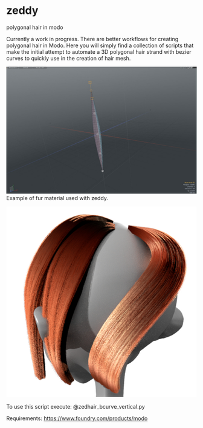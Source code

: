 # zeddy
polygonal hair in modo

Currently a work in progress. There are better workflows for creating polygonal hair in Modo. Here you will simply find a collection of scripts that make the initial attempt to automate a 3D polygonal hair strand with bezier curves to quickly use in the creation of hair mesh.

![alt text](https://raw.githubusercontent.com/yonseo/zeddy/master/zeddy_v1.0/screenshot.jpg)
Example of fur material used with zeddy.

![alt text](https://raw.githubusercontent.com/yonseo/zeddy/master/zeddy_v1.0/screenshot2.jpg)

To use this script execute: @zedhair_bcurve_vertical.py

Requirements: https://www.foundry.com/products/modo
